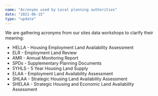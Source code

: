 ```yaml
---
name: "Acronyms used by Local planning authorities"
date: "2021-06-15"
type: "update"
---
```


We are gathering acronyms from our sites data workshops to clarify their meaning:
- HELLA - Housing Employment Land Availability Assessment
- ELR - Employment Land Review
- AMR - Annual Monitoring Report
- SPDs - Supplementary Planning Documents
- 5YHLS - 5 Year Housing Land Supply
- ELAA - Employment Land Availability Assessment
- SHLAA - Strategic Housing Land Availability Assessment
- SHELAA - Strategic Housing and Economic Land Availability Assessment
